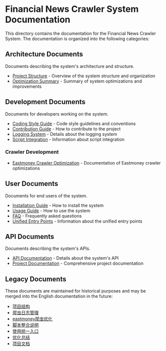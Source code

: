 # Financial News Crawler System Documentation

This directory contains the documentation for the Financial News Crawler System. The documentation is organized into the following categories:

## Architecture Documents

Documents describing the system's architecture and structure.

- [Project Structure](architecture/structure.md) - Overview of the system structure and organization
- [Optimization Summary](architecture/optimization_summary.md) - Summary of system optimizations and improvements

## Development Documents

Documents for developers working on the system.

- [Coding Style Guide](development/coding_style.md) - Code style guidelines and conventions
- [Contribution Guide](development/contribution.md) - How to contribute to the project
- [Logging System](development/logging.md) - Details about the logging system
- [Script Integration](development/script_integration.md) - Information about script integration

### Crawler Development

- [Eastmoney Crawler Optimization](development/crawler/eastmoney_optimization.md) - Documentation of Eastmoney crawler optimizations

## User Documents

Documents for end users of the system.

- [Installation Guide](user/installation.md) - How to install the system
- [Usage Guide](user/usage.md) - How to use the system
- [FAQ](user/faq.md) - Frequently asked questions
- [Unified Entry Points](user/unified_entry.md) - Information about the unified entry points

## API Documents

Documents describing the system's APIs.

- [API Documentation](api/api_documentation.md) - Details about the system's API
- [Project Documentation](api/project_documentation.md) - Comprehensive project documentation

## Legacy Documents

These documents are maintained for historical purposes and may be merged into the English documentation in the future:

- [项目结构](项目结构.md)
- [爬虫日志管理](爬虫日志管理.md)
- [eastmoney爬虫优化](eastmoney爬虫优化.md)
- [脚本整合说明](脚本整合说明.md)
- [使用统一入口](使用统一入口.md)
- [优化总结](优化总结.md)
- [项目文档](项目文档.md) 